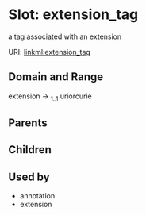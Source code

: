 
# Slot: extension_tag


a tag associated with an extension

URI: [linkml:extension_tag](https://w3id.org/linkml/extension_tag)


## Domain and Range

extension &#8594;  <sub>1..1</sub> uriorcurie

## Parents


## Children


## Used by

 * annotation
 * extension
